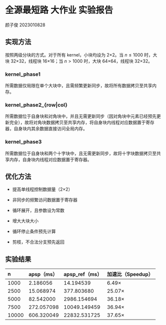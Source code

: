 # 全源最短路 大作业 实验报告 

颜子俊 2023010828

## 实现方法

按照两级分块的方式。对于所有 kernel，小块均设为 2×2。当 $n \le 1000$ 时，大块 32×32，线程块 16×16；当 $n > 1000$ 时，大块 64×64，线程块 32×32。

### kernel_phase1

所需数据仅局限在单个大块中，且需频繁更新同步，故将所有数据拷贝至共享内存。

### kernel_phase2_{row|col}

所需数据位于自身块和对角块中，并且无需更新同步（因对角块中元素已经预先更新完全），故将对角块数据拷贝至共享内存，将自身块内线程对应数据置于寄存器，自身块内其余数据直接访问全局内存。

### kernel_phase3

所需数据位于自身块和两个十字块中，且无需更新同步，故将十字块数据拷贝至共享内存，自身块内线程对应数据置于寄存器。

## 优化方法

- 提高单线程控制数据量（2×2）

- 非同步的频繁访问数据置于寄存器

- 循环展开，且参数设为常数

- 增大大块大小

- 循环停止条件预先计算

- 剪枝，不合法分支预先返回

## 实验结果

| n     | apsp（ms） | apsp_ref（ms） | 加速比（Speedup） |
| :---- | :----------------- | :----------------- | :---------------- |
| 1000  | 2.186056          | 14.194539          | 6.49×             |
| 2500  | 15.068974          | 377.803680         | 25.07×            |
| 5000  | 82.542000          | 2986.154694        | 36.18×            |
| 7500  | 272.057098         | 10049.149459       | 36.94×            |
| 10000 | 606.320049         | 22832.531725       | 37.65×            |
